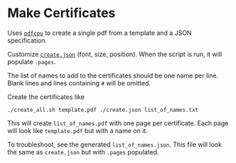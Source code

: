 # Make Certificates

Uses [`pdfcpu`](https://www.pdfcpu.io) to create a single pdf from a template and a JSON specification.

Customize [`create.json`](./create.json) (font, size, position). When the script is run, it will populate `.pages`.

The list of names to add to the certificates should be one name per line. Blank lines and lines containing `#` will be omitted.

Create the certificates like

```shell
./create_all.sh template.pdf ./create.json list_of_names.txt
```

This will create `list_of_names.pdf` with one page per certificate. Each page will look like `template.pdf` but with a name on it.

To troubleshoot, see the generated `list_of_names.json`. This file will look the same as `create.json` but with `.pages` populated.